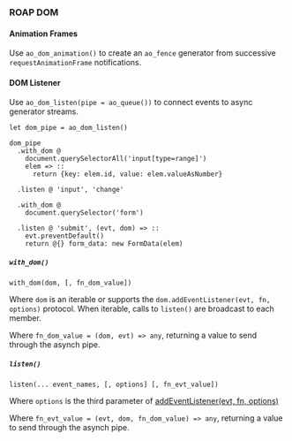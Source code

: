### ROAP DOM

#### Animation Frames

Use `ao_dom_animation()` to create an `ao_fence` generator from successive `requestAnimationFrame` notifications.


#### DOM Listener

Use `ao_dom_listen(pipe = ao_queue())` to connect events to async generator streams.

```
let dom_pipe = ao_dom_listen()

dom_pipe
  .with_dom @
    document.querySelectorAll('input[type=range]')
    elem => ::
      return {key: elem.id, value: elem.valueAsNumber}

  .listen @ 'input', 'change'

  .with_dom @
    document.querySelector('form')

  .listen @ 'submit', (evt, dom) => ::
    evt.preventDefault()
    return @{} form_data: new FormData(elem)

```

##### `with_dom()`

`with_dom(dom, [, fn_dom_value])`

Where `dom` is an iterable or supports the `dom.addEventListener(evt, fn, options)` protocol.
When iterable, calls to `listen()` are broadcast to each member.

Where `fn_dom_value = (dom, evt) => any`, returning a value to send through the asynch pipe.


##### `listen()`

`listen(... event_names, [, options] [, fn_evt_value])`

Where `options` is the third parameter of [addEventListener(evt, fn, options)](https://developer.mozilla.org/en-US/docs/Web/API/EventTarget/addEventListener)

Where `fn_evt_value = (evt, dom, fn_dom_value) => any`, returning a value to send through the asynch pipe.

